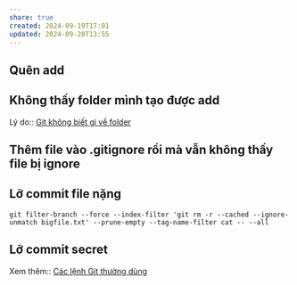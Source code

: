 ```yaml
---
share: true
created: 2024-09-19T17:01
updated: 2024-09-20T13:55
---
```

## Quên add
## Không thấy folder mình tạo được add
Lý do:: [Git không biết gì về folder](./Commit/Git%20kh%C3%B4ng%20bi%E1%BA%BFt%20g%C3%AC%20v%E1%BB%81%20folder.md)
## Thêm file vào  .gitignore rồi mà vẫn không thấy file bị ignore
## Lỡ commit file nặng
```
git filter-branch --force --index-filter 'git rm -r --cached --ignore-unmatch bigfile.txt' --prune-empty --tag-name-filter cat -- --all
```
## Lỡ commit secret

Xem thêm:: [Các lệnh Git thường dùng](./C%C3%A1c%20l%E1%BB%87nh%20Git%20th%C6%B0%E1%BB%9Dng%20d%C3%B9ng.md)